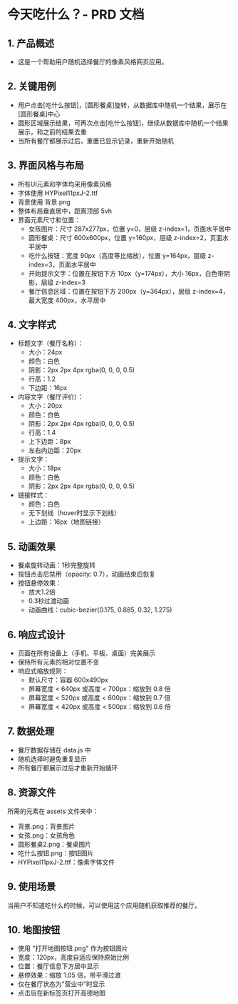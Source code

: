 # 今天吃什么？- PRD 文档

## 1. 产品概述
- 这是一个帮助用户随机选择餐厅的像素风格网页应用。

## 2. 关键用例
- 用户点击[吃什么按钮]，[圆形餐桌]旋转，从数据库中随机一个结果，展示在[圆形餐桌]中心
- 圆形区域展示结果，可再次点击[吃什么按钮]，继续从数据库中随机一个结果展示，和之前的结果去重
- 当所有餐厅都展示过后，重置已显示记录，重新开始随机

## 3. 界面风格与布局
- 所有UI元素和字体均采用像素风格
- 字体使用 HYPixel11pxJ-2.ttf
- 背景使用 背景.png
- 整体布局垂直居中，距离顶部 5vh
- 界面元素尺寸和位置：
  - 女孩图片：尺寸 287x277px，位置 y=0，层级 z-index=1，页面水平居中
  - 圆形餐桌：尺寸 600x600px，位置 y=160px，层级 z-index=2，页面水平居中
  - 吃什么按钮：宽度 90px（高度等比缩放），位置 y=164px，层级 z-index=3，页面水平居中
  - 开始提示文字：位置在按钮下方 10px（y=174px），大小 16px，白色带阴影，层级 z-index=3
  - 餐厅信息区域：位置在按钮下方 200px（y=364px），层级 z-index=4，最大宽度 400px，水平居中

## 4. 文字样式
- 标题文字（餐厅名称）：
  - 大小：24px
  - 颜色：白色
  - 阴影：2px 2px 4px rgba(0, 0, 0, 0.5)
  - 行高：1.2
  - 下边距：16px
- 内容文字（餐厅评价）：
  - 大小：20px
  - 颜色：白色
  - 阴影：2px 2px 4px rgba(0, 0, 0, 0.5)
  - 行高：1.4
  - 上下边距：8px
  - 左右内边距：20px
- 提示文字：
  - 大小：18px
  - 颜色：白色
  - 阴影：2px 2px 4px rgba(0, 0, 0, 0.5)
- 链接样式：
  - 颜色：白色
  - 无下划线（hover时显示下划线）
  - 上边距：16px（地图链接）

## 5. 动画效果
- 餐桌旋转动画：1秒完整旋转
- 按钮点击后禁用（opacity: 0.7），动画结束后恢复
- 按钮悬停效果：
  - 放大1.2倍
  - 0.3秒过渡动画
  - 动画曲线：cubic-bezier(0.175, 0.885, 0.32, 1.275)

## 6. 响应式设计
- 页面在所有设备上（手机、平板、桌面）完美展示
- 保持所有元素的相对位置不变
- 响应式缩放规则：
  - 默认尺寸：容器 600x490px
  - 屏幕宽度 < 640px 或高度 < 700px：缩放到 0.8 倍
  - 屏幕宽度 < 520px 或高度 < 600px：缩放到 0.7 倍
  - 屏幕宽度 < 420px 或高度 < 500px：缩放到 0.6 倍

## 7. 数据处理
- 餐厅数据存储在 data.js 中
- 随机选择时避免重复显示
- 所有餐厅都展示过后才重新开始循环

## 8. 资源文件
所需的元素在 assets 文件夹中：
- 背景.png：背景图片
- 女孩.png：女孩角色
- 圆形餐桌2.png：餐桌图片
- 吃什么按钮.png：按钮图片
- HYPixel11pxJ-2.ttf：像素字体文件

## 9. 使用场景
当用户不知道吃什么的时候，可以使用这个应用随机获取推荐的餐厅。

## 10. 地图按钮
- 使用 "打开地图按钮.png" 作为按钮图片
- 宽度：120px，高度自适应保持原始比例
- 位置：餐厅信息下方居中显示
- 悬停效果：缩放 1.05 倍，带平滑过渡
- 仅在餐厅状态为"营业中"时显示
- 点击后在新标签页打开高德地图
